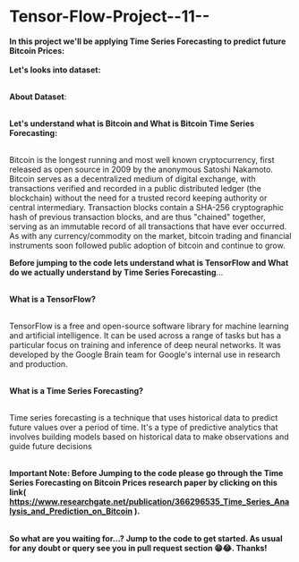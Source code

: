 # Tensor-Flow-Project--11--

<table>
  
**In this project we'll be applying Time Series Forecasting to predict future Bitcoin Prices:** <br></br>
**Let's looks into dataset:** <br></br>

**About Dataset**: <br></br>

**Let's understand what is Bitcoin and What is Bitcoin Time Series Forecasting:** <br></br>

Bitcoin is the longest running and most well known cryptocurrency, first released as open source in 2009 by the anonymous Satoshi Nakamoto. Bitcoin serves as a decentralized medium of digital exchange, with transactions verified and recorded in a public distributed ledger (the blockchain) without the need for a trusted record keeping authority or central intermediary. Transaction blocks contain a SHA-256 cryptographic hash of previous transaction blocks, and are thus "chained" together, serving as an immutable record of all transactions that have ever occurred.
As with any currency/commodity on the market, bitcoin trading and financial instruments soon followed public adoption of bitcoin and continue to grow.<br>

**Before jumping to the code lets understand what is TensorFlow and What do we actually understand by Time Series Forecasting**...<br></br>

**What is a TensorFlow?** <br></br>

TensorFlow is a free and open-source software library for machine learning and artificial intelligence. It can be used across a range of tasks but has a particular focus on training and inference of deep neural networks. It was developed by the Google Brain team for Google's internal use in research and production. <br></br>

**What is a Time Series Forecasting?** <br></br>

Time series forecasting is a technique that uses historical data to predict future values over a period of time. It's a type of predictive analytics that involves building models based on historical data to make observations and guide future decisions <br></br>


**Important Note: Before Jumping to the code please go through the Time Series Forecasting on Bitcoin Prices research paper by clicking on this link( https://www.researchgate.net/publication/366296535_Time_Series_Analysis_and_Prediction_on_Bitcoin ).**

</table>

**So what are you waiting for...? Jump to the code to get started. As usual for any doubt or query see you in pull request section 😁😂. Thanks!**


